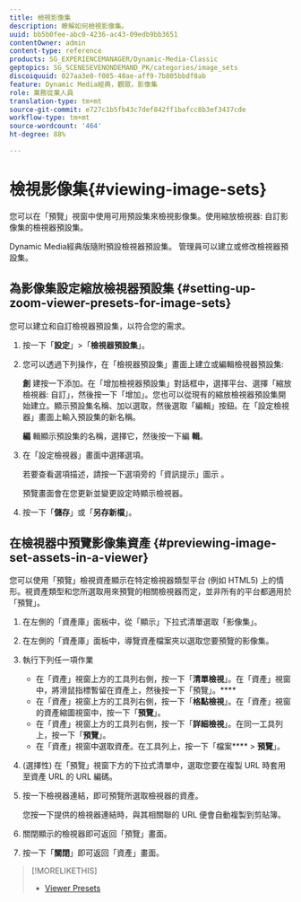 ```yaml
---
title: 檢視影像集
description: 瞭解如何檢視影像集。
uuid: bb5b0fee-abc0-4236-ac43-09edb9bb3651
contentOwner: admin
content-type: reference
products: SG_EXPERIENCEMANAGER/Dynamic-Media-Classic
geptopics: SG_SCENESEVENONDEMAND_PK/categories/image_sets
discoiquuid: 027aa3e0-f085-48ae-aff9-7b805bbdf8ab
feature: Dynamic Media經典，觀眾，影像集
role: 業務從業人員
translation-type: tm+mt
source-git-commit: e727c1b5fb43c7def842ff1bafcc8b3ef3437cde
workflow-type: tm+mt
source-wordcount: '464'
ht-degree: 88%

---
```



# 檢視影像集{#viewing-image-sets}

您可以在「預覽」視窗中使用可用預設集來檢視影像集。使用縮放檢視器: 自訂影像集的檢視器預設集。

Dynamic Media經典版隨附預設檢視器預設集。 管理員可以建立或修改檢視器預設集。

## 為影像集設定縮放檢視器預設集 {#setting-up-zoom-viewer-presets-for-image-sets}

您可以建立和自訂檢視器預設集，以符合您的需求。

1. 按一下「**設定**」>「**檢視器預設集**」。
1. 您可以透過下列操作，在「檢視器預設集」畫面上建立或編輯檢視器預設集:

   **創** 建按一下添加。在「增加檢視器預設集」對話框中，選擇平台、選擇「縮放檢視器: 自訂」，然後按一下「增加」。您也可以從現有的縮放檢視器預設集開始建立。顯示預設集名稱、加以選取，然後選取「編輯」按鈕。在「設定檢視器」畫面上輸入預設集的新名稱。

   **編** 輯顯示預設集的名稱，選擇它，然後按一下編 **輯**。

1. 在「設定檢視器」畫面中選擇選項。

   若要查看選項描述，請按一下選項旁的「資訊提示」圖示 。

   預覽畫面會在您更新並變更設定時顯示檢視器。

1. 按一下「**儲存**」或「**另存新檔**」。

## 在檢視器中預覽影像集資產 {#previewing-image-set-assets-in-a-viewer}

您可以使用「預覽」檢視資產顯示在特定檢視器類型平台 (例如 HTML5) 上的情形。視資產類型和您所選取用來預覽的相關檢視器而定，並非所有的平台都適用於「預覽」。

1. 在左側的「資產庫」面板中，從「顯示」下拉式清單選取「影像集」。
1. 在左側的「資產庫」面板中，導覽資產檔案夾以選取您要預覽的影像集。
1. 執行下列任一項作業

   * 在「資產」視窗上方的工具列右側，按一下「**清單檢視**」。在「資產」視窗中，將滑鼠指標暫留在資產上，然後按一下「預覽」。****
   * 在「資產」視窗上方的工具列右側，按一下「**格點檢視**」。在「資產」視窗的資產縮圖視窗中，按一下「**預覽**」。
   * 在「資產」視窗上方的工具列右側，按一下「**詳細檢視**」。在同一工具列上，按一下「**預覽**」。
   * 在「資產」視窗中選取資產。在工具列上，按一下「檔案&#x200B;**** > **預覽**」。

1. (選擇性) 在「預覽」視窗下方的下拉式清單中，選取您要在複製 URL 時套用至資產 URL 的 URL 編碼。
1. 按一下檢視器連結，即可預覽所選取檢視器的資產。

   您按一下提供的檢視器連結時，與其相關聯的 URL 便會自動複製到剪貼簿。

1. 關閉顯示的檢視器即可返回「預覽」畫面。
1. 按一下「**關閉**」即可返回「資產」畫面。

>[!MORELIKETHIS]
>
>* [Viewer Presets](application-setup.md#viewer_presets)

